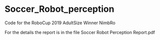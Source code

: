 # Soccer_Robot_perception
Code for the RoboCup 2019 AdultSize Winner NimbRo

For the details the report is in the file Soccer Robot Perception Report.pdf
